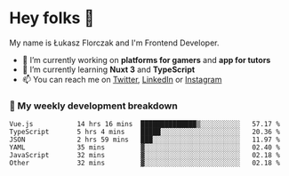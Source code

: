 # Hey folks 👋

My name is Łukasz Florczak and I'm Frontend Developer. 

- 🔭 I’m currently working on **platforms for gamers** and **app for tutors**
- 🌱 I’m currently learning **Nuxt 3** and **TypeScript**
- 📫 You can reach me on [Twitter](https://twitter.com/lukaszflorczak), [LinkedIn](https://pl.linkedin.com/in/lukasz-florczak) or [Instagram](https://instagram.com/lukaszflorczak)


### 🧮 My weekly development breakdown

<!--START_SECTION:waka-->

```text
Vue.js           14 hrs 16 mins  ██████████████▒░░░░░░░░░░   57.17 %
TypeScript       5 hrs 4 mins    █████░░░░░░░░░░░░░░░░░░░░   20.36 %
JSON             2 hrs 59 mins   ███░░░░░░░░░░░░░░░░░░░░░░   11.97 %
YAML             35 mins         ▓░░░░░░░░░░░░░░░░░░░░░░░░   02.40 %
JavaScript       32 mins         ▓░░░░░░░░░░░░░░░░░░░░░░░░   02.18 %
Other            32 mins         ▓░░░░░░░░░░░░░░░░░░░░░░░░   02.18 %
```

<!--END_SECTION:waka-->

<!--
**lukaszflorczak/lukaszflorczak** is a ✨ _special_ ✨ repository because its `README.md` (this file) appears on your GitHub profile.

Here are some ideas to get you started:

- 🔭 I’m currently working on ...
- 🌱 I’m currently learning ...
- 👯 I’m looking to collaborate on ...
- 🤔 I’m looking for help with ...
- 💬 Ask me about ...
- 📫 How to reach me: ...
- 😄 Pronouns: ...
- ⚡ Fun fact: ...
-->
